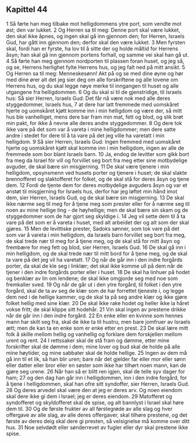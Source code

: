 ## Kapittel 44

1 Så førte han meg tilbake mot helligdommens ytre port, som vendte mot øst; den var lukket.
2 Og Herren sa til meg: Denne port skal være lukket, den skal ikke åpnes, og ingen skal gå inn gjennom den; for Herren, Israels Gud, har gått inn gjennom den; derfor skal den være lukket.
3 Men fyrsten skal, fordi han er fyrste, ha lov til å sitte der og holde måltid for Herrens åsyn; han skal gå inn gjennom portens forhall, og samme vei skal han gå ut.
4 Så førte han meg gjennom nordporten til plassen foran huset, og jeg så, og se, Herrens herlighet fylte Herrens hus, og jeg falt ned på mitt ansikt.
5 Og Herren sa til meg: Menneskesønn! Akt på og se med dine øyne og hør med dine ører alt det jeg sier deg om alle forskriftene og alle lovene om Herrens hus, og du skal legge nøye merke til inngangen til huset og alle utgangene fra helligdommen.
6 Og du skal si til de gjenstridige, til Israels hus: Så sier Herren, Israels Gud: Det får nå være nok med alle deres styggedommer, Israels hus,
7 at dere har latt fremmede med uomskåret hjerte og uomskåret kjøtt komme inn i min helligdom og være der, så mitt hus ble vanhelliget, mens dere bar fram min mat, fett og blod, og slik brøt min pakt, for ikke å nevne alle deres andre styggedommer.
8 Og dere tok ikke vare på det som var å vareta i mine helligdommer; men dere satte andre i stedet for dere til å ta vare på det jeg ville ha varetatt i min helligdom.
9 Så sier Herren, Israels Gud: Ingen fremmed med uomskåret hjerte og uomskåret kjøtt skal komme inn i min helligdom, ingen av alle de fremmede som bor blant Israels barn.
10 Ja, endog de levitter som gikk bort fra meg da Israel fór vill og forvillet seg bort fra meg etter sine motbydelige avguder, de skal bære sin misgjerning.
11 De skal være tjenere i min helligdom, opsynsmenn ved husets porter og tjenere i huset; de skal slakte brennofferet og slaktofferet for folket, og de skal stå for deres åsyn og tjene dem.
12 Fordi de tjente dem for deres motbydelige avguders åsyn og var et anstøt til misgjerning for Israels hus, derfor har jeg løftet min hånd imot dem, sier Herren, Israels Gud, og de skal bære sin misgjerning.
13 De skal ikke nærme seg til meg for å tjene meg som prester eller for å nærme seg til noen av mine hellige ting - de høyhellige; men de skal bære sin skam og de styggedommer som de har gjort seg skyldige i.
14 Jeg vil sette dem til å ta vare på det som er å vareta i huset, med alt arbeidet der og alt som der skal gjøres.
15 Men de levittiske prester, Sadoks sønner, som tok vare på det som var å vareta i min helligdom, da Israels barn forvillet seg bort fra meg, de skal trede nær til meg for å tjene meg, og de skal stå for mitt åsyn og frembære for meg fett og blod, sier Herren, Israels Gud.
16 De skal gå inn i min helligdom, og de skal trede nær til mitt bord for å tjene meg, og de skal ta vare på det jeg vil ha varetatt.
17 Og når de går inn i den indre forgårds porter, da skal de kle seg i linklær; det skal ikke komme ull på dem når de tjener i den indre forgårds porter eller i huset.
18 De skal ha linhuer på hodet og benklær av lin om lendene; de skal ikke omgjorde seg med noe som fremkaller sved.
19 Og når de går ut i den ytre forgård, til folket i den ytre forgård, skal de ta av seg de klær som de har forrettet tjeneste i, og legge dem ned i de hellige kammer, og de skal ta på seg andre klær og ikke gjøre folket hellig med sine klær.
20 De skal ikke rake hodet og heller ikke la håret vokse fritt; de skal klippe sitt hodehår.
21 Vin skal ingen av prestene drikke når de går inn i den indre forgård.
22 En enke eller en kvinne som hennes mann har skilt seg fra, skal de ikke ta til hustru, men bare jomfruer av Israels ætt; men de kan ta en enke som er enke etter en prest.
23 De skal lære mitt folk å skille mellom hellig og vanhellig og forklare dem forskjellen mellom urent og rent.
24 I rettssaker skal de stå fram og dømme, etter mine forskrifter skal de dømme i dem; mine lover og bud skal de holde på alle mine høytider, og mine sabbater skal de holde hellige.
25 Ingen av dem må gå inn til et lik, så han blir uren; bare når det gjelder far eller mor eller sønn eller datter eller bror eller en søster som ikke har tilhørt noen mann, kan de gjøre seg urene.
26 Når han så er blitt ren igjen, skal de telle syv dager for ham;
27 og den dag han går inn i helligdommen, inn i den indre forgård, for å tjene i helligdommen, skal han ofre sitt syndoffer, sier Herren, Israels Gud.
28 Og deres arvedel skal være den at jeg er deres arv. Og noen eiendom skal dere ikke gi dem i Israel; jeg er deres eiendom.
29 Matofferet og syndofferet og skyldofferet skal de spise, og alt bannlyst i Israel skal høre dem til.
30 Og de første frukter av all førstegrøde av alle slag og hver offergave av alle slag, av alle deres offergaver, skal tilhøre prestene, og det første av deres deig skal dere gi presten, så velsignelse må komme over ditt hus.
31 Noe selvdødt eller sønderrevet av fugler eller dyr skal prestene ikke spise.
